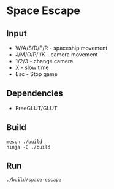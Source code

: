 # Space Escape

## Input

* W/A/S/D/F/R - spaceship movement
* J/M/O/P/I/K - camera movement
* 1/2/3 - change camera
* X - slow time
* Esc - Stop game

## Dependencies

* FreeGLUT/GLUT

## Build

```
meson ./build
ninja -C ./build
```

## Run

```
./build/space-escape
```
